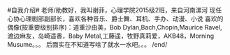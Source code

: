 #自我介绍#
老师/助教好，我叫谢菲，心理学院2015级2班，来自河南漯河
现任心协心理剧部副部长，喜欢各种音乐、爵士舞、耳机、手办、动漫、小说
喜欢的偶像(按重要级别排序)：道重沙由美，Bob Dylan,Bach,Chopin,Maurice Ravel,
渡边麻友，岛崎遥香，Baby Metal,工藤遥，牧野真莉爱，AKB48，Morning Musume。。。
后面实在不知道写啥了就水一水吧。。。
/end/
